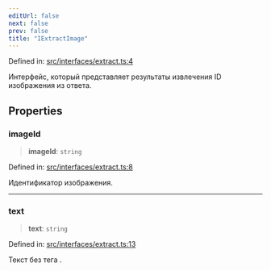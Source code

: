 ```yaml
---
editUrl: false
next: false
prev: false
title: "IExtractImage"
---
```


Defined in: [src/interfaces/extract.ts:4](https://github.com/zloishavrin/gigachat-node/blob/a69ec788472547a03123bbdeeaac3f6751954bc6/src/interfaces/extract.ts#L4)

Интерфейс, который представляет результаты извлечения ID изображения из ответа.

## Properties

### imageId

> **imageId**: `string`

Defined in: [src/interfaces/extract.ts:8](https://github.com/zloishavrin/gigachat-node/blob/a69ec788472547a03123bbdeeaac3f6751954bc6/src/interfaces/extract.ts#L8)

Идентификатор изображения.

***

### text

> **text**: `string`

Defined in: [src/interfaces/extract.ts:13](https://github.com/zloishavrin/gigachat-node/blob/a69ec788472547a03123bbdeeaac3f6751954bc6/src/interfaces/extract.ts#L13)

Текст без тега <img>.
